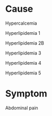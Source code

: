 # Cause

Hypercalcemia

Hyperlipidemia 1

Hyperlipidemia 2B

Hyperlipidemia 3

Hyperlipidemia 4

Hyperlipidemia 5

# Symptom

Abdominal pain
